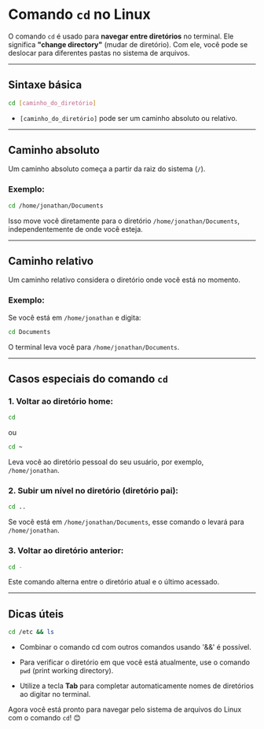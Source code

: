 # Comando `cd` no Linux

O comando `cd` é usado para **navegar entre diretórios** no terminal. Ele significa **"change directory"** (mudar de diretório). Com ele, você pode se deslocar para diferentes pastas no sistema de arquivos.

---

## Sintaxe básica
```bash
cd [caminho_do_diretório]
```
- `[caminho_do_diretório]` pode ser um caminho absoluto ou relativo.

---

## Caminho absoluto
Um caminho absoluto começa a partir da raiz do sistema (`/`).

### Exemplo:
```bash
cd /home/jonathan/Documents
```
Isso move você diretamente para o diretório `/home/jonathan/Documents`, independentemente de onde você esteja.

---

## Caminho relativo
Um caminho relativo considera o diretório onde você está no momento.

### Exemplo:
Se você está em `/home/jonathan` e digita:
```bash
cd Documents
```
O terminal leva você para `/home/jonathan/Documents`.

---

## Casos especiais do comando `cd`

### 1. **Voltar ao diretório home:**
```bash
cd
```
ou
```bash
cd ~
```
Leva você ao diretório pessoal do seu usuário, por exemplo, `/home/jonathan`.

### 2. **Subir um nível no diretório (diretório pai):**
```bash
cd ..
```
Se você está em `/home/jonathan/Documents`, esse comando o levará para `/home/jonathan`.

### 3. **Voltar ao diretório anterior:**
```bash
cd -
```
Este comando alterna entre o diretório atual e o último acessado.

---

## Dicas úteis
```bash
cd /etc && ls
```
- Combinar o comando cd com outros comandos usando '&&' é possível.

- Para verificar o diretório em que você está atualmente, use o comando `pwd` (print working directory).
- Utilize a tecla **Tab** para completar automaticamente nomes de diretórios ao digitar no terminal.

Agora você está pronto para navegar pelo sistema de arquivos do Linux com o comando `cd`! 😊

